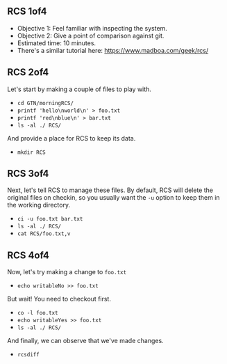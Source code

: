 
## RCS 1of4
- Objective 1: Feel familiar with inspecting the system.
- Objective 2: Give a point of comparison against git.
- Estimated time: 10 minutes.
- There's a similar tutorial here: <https://www.madboa.com/geek/rcs/>

## RCS 2of4
Let's start by making a couple of files to play with.

- `cd GTN/morningRCS/`
- `printf 'hello\nworld\n' > foo.txt`
- `printf 'red\nblue\n' > bar.txt`
- `ls -al ./ RCS/`

And provide a place for RCS to keep its data.

- `mkdir RCS`

## RCS 3of4
Next, let's tell RCS to manage these files.
By default, RCS will delete the original files on checkin, so you usually
want the `-u` option to keep them in the working directory.

- `ci -u foo.txt bar.txt`
- `ls -al ./ RCS/`
- `cat RCS/foo.txt,v`

## RCS 4of4
Now, let's try making a change to `foo.txt`

- `echo writableNo >> foo.txt`

But wait! You need to checkout first.

- `co -l foo.txt`
- `echo writableYes >> foo.txt`
- `ls -al ./ RCS/`

And finally, we can observe that we've made changes.

- `rcsdiff`

